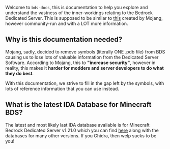 Welcome to ```bds-docs```, this is documentation to help you explore and understand the vastness of the inner-workings relating to the Bedrock Dedicated Server. This is supposed to be similar to [this](https://mojang.github.io/bedrock-protocol-docs) created by Mojang, however community-run and with a LOT more information.

## Why is this documentation needed?
Mojang, sadly, decided to remove symbols (literally ONE .pdb file) from BDS causing us to lose lots of valuable information from the Dedicated Server Software. According to Mojang, this to **"increase security"**, however in reality, this makes it **harder for modders and server developers to do what they do best**.

With this documentation, we strive to fill in the gap left by the symbols, with lots of reference information that you can use instead.

## What is the latest IDA Database for Minecraft BDS?
The latest and most likely last IDA database avaliable is for Minecraft Bedrock Dedicated Server v1.21.0 which you can find [here](https://www.mediafire.com/folder/ammda8wfvbw9x/The_Flopper_Databases) along with the databases for many other versions. If you Ghidra, then welp sucks to be you!
